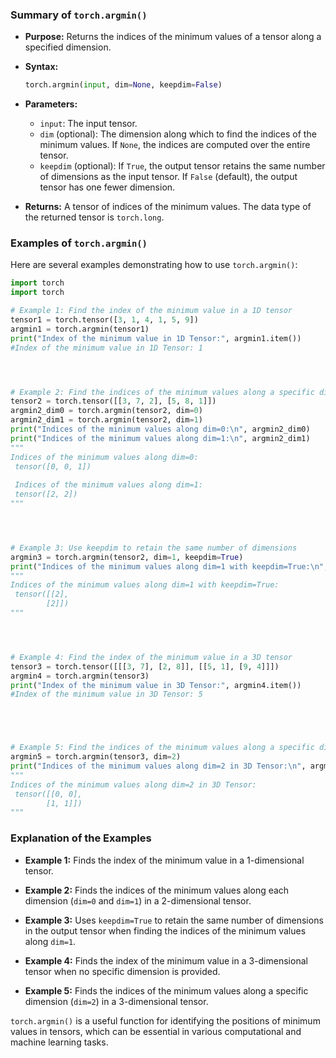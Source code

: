 
### Summary of `torch.argmin()`

- **Purpose:** Returns the indices of the minimum values of a tensor along a specified dimension.

- **Syntax:**
  ```python
  torch.argmin(input, dim=None, keepdim=False)
  ```

- **Parameters:**
  - `input`: The input tensor.
  - `dim` (optional): The dimension along which to find the indices of the minimum values. If `None`, the indices are computed over the entire tensor.
  - `keepdim` (optional): If `True`, the output tensor retains the same number of dimensions as the input tensor. If `False` (default), the output tensor has one fewer dimension.

- **Returns:** A tensor of indices of the minimum values. The data type of the returned tensor is `torch.long`.

### Examples of `torch.argmin()`

Here are several examples demonstrating how to use `torch.argmin()`:

```python
import torch
import torch

# Example 1: Find the index of the minimum value in a 1D tensor
tensor1 = torch.tensor([3, 1, 4, 1, 5, 9])
argmin1 = torch.argmin(tensor1)
print("Index of the minimum value in 1D Tensor:", argmin1.item())
#Index of the minimum value in 1D Tensor: 1




# Example 2: Find the indices of the minimum values along a specific dimension in a 2D tensor
tensor2 = torch.tensor([[3, 7, 2], [5, 8, 1]])
argmin2_dim0 = torch.argmin(tensor2, dim=0)
argmin2_dim1 = torch.argmin(tensor2, dim=1)
print("Indices of the minimum values along dim=0:\n", argmin2_dim0)
print("Indices of the minimum values along dim=1:\n", argmin2_dim1)
"""
Indices of the minimum values along dim=0:
 tensor([0, 0, 1])
 
 Indices of the minimum values along dim=1:
 tensor([2, 2])
"""




# Example 3: Use keepdim to retain the same number of dimensions
argmin3 = torch.argmin(tensor2, dim=1, keepdim=True)
print("Indices of the minimum values along dim=1 with keepdim=True:\n", argmin3)
"""
Indices of the minimum values along dim=1 with keepdim=True:
 tensor([[2],
        [2]])
"""




# Example 4: Find the index of the minimum value in a 3D tensor
tensor3 = torch.tensor([[[3, 7], [2, 8]], [[5, 1], [9, 4]]])
argmin4 = torch.argmin(tensor3)
print("Index of the minimum value in 3D Tensor:", argmin4.item())
#Index of the minimum value in 3D Tensor: 5





# Example 5: Find the indices of the minimum values along a specific dimension in a 3D tensor
argmin5 = torch.argmin(tensor3, dim=2)
print("Indices of the minimum values along dim=2 in 3D Tensor:\n", argmin5)
"""
Indices of the minimum values along dim=2 in 3D Tensor:
 tensor([[0, 0],
        [1, 1]])
"""
```

### Explanation of the Examples

- **Example 1:** Finds the index of the minimum value in a 1-dimensional tensor.

- **Example 2:** Finds the indices of the minimum values along each dimension (`dim=0` and `dim=1`) in a 2-dimensional tensor.

- **Example 3:** Uses `keepdim=True` to retain the same number of dimensions in the output tensor when finding the indices of the minimum values along `dim=1`.

- **Example 4:** Finds the index of the minimum value in a 3-dimensional tensor when no specific dimension is provided.

- **Example 5:** Finds the indices of the minimum values along a specific dimension (`dim=2`) in a 3-dimensional tensor.

`torch.argmin()` is a useful function for identifying the positions of minimum values in tensors, which can be essential in various computational and machine learning tasks.